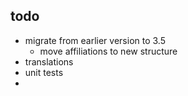 ## todo

* migrate from earlier version to 3.5
  * move affiliations to new structure
* translations
* unit tests
* 